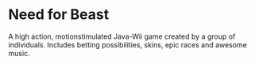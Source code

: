 # Need for Beast
A high action, motionstimulated Java-Wii game created by a group of individuals. Includes betting possibilities, skins, epic races and awesome music.
